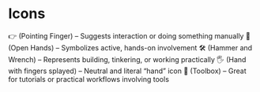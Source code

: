 # Icons

👉 (Pointing Finger) – Suggests interaction or doing something manually
👐 (Open Hands) – Symbolizes active, hands-on involvement
🛠️ (Hammer and Wrench) – Represents building, tinkering, or working practically
🖐️ (Hand with fingers splayed) – Neutral and literal “hand” icon
🧰 (Toolbox) – Great for tutorials or practical workflows involving tools